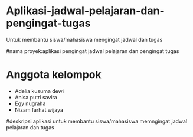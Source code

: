 # Aplikasi-jadwal-pelajaran-dan-pengingat-tugas
Untuk membantu siswa/mahasiswa mengingat jadwal dan tugas

#nama proyek:aplikasi pengingat jadwal pelajaran dan pengingat tugas

# Anggota kelompok
- Adelia kusuma dewi
- Anisa putri savira
- Egy nugraha
- Nizam farhat wijaya

#deskripsi
aplikasi untuk membantu siswa/mahasiswa memngingat jadwal pelajaran dan tugas
